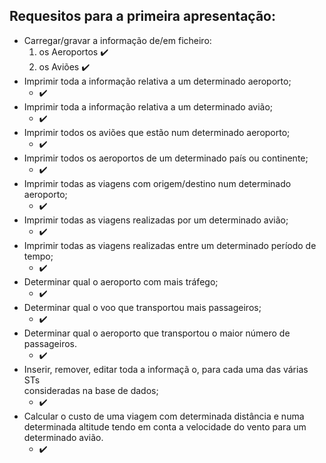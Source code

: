 ## Requesitos para a primeira apresentação:

- Carregar/gravar	a	informação de/em	ficheiro:
    1. os Aeroportos ✔️
    2. os Aviões ✔️
- Imprimir toda	a	informação	relativa	a	um	determinado	aeroporto;
    *  ✔️
- Imprimir	toda	a	informação	relativa	a	um	determinado	avião;
     *  ✔️
- Imprimir	todos	os	aviões	que	estão	num	determinado	aeroporto;
     *  ✔️
- Imprimir	todos	os	aeroportos de	um	determinado	país	ou	continente;
    *  ✔️
- Imprimir	 todas	 as	 viagens	 com	 origem/destino	 num	 determinado	
aeroporto;
    *  ✔️
- Imprimir	todas	as	viagens	realizadas	por	um	determinado	avião;
    *  ✔️
- Imprimir	 todas	 as	 viagens	 realizadas	 entre	 um	 determinado	 período	 de	
tempo;
    *  ✔️
- Determinar	qual	o	aeroporto	com	mais	tráfego;
    *  ✔️
- Determinar	qual	    ️o	voo	que	transportou	mais	passageiros;
    *  ✔️
- Determinar	 qual	 o	 aeroporto	 que	 transportou	 o	 maior	 número	 de	
passageiros.
	*  ✔️
- Inserir,	 remover,	 editar	 toda	 a	informaçã o,	 para	 cada	 uma	 das	 várias	 STs	
consideradas	na	base	de	dados;
    *  ✔️
- Calcular	 o	 custo	 de	 uma	 viagem	 com	 determinada	 distância	 e	 numa	
determinada	 altitude	 tendo	 em	 conta	 a	 velocidade	 do	 vento	 para	 um	
determinado	avião.
    *  ✔️
